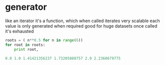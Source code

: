 # generator

like an iterator
it's a function, which when called iterates
very scalable
each value is only generated when required
good for huge datasets
once called it's exhausted

```python
roots = ( n**0.5 for n in range(6))
for root in roots:
    print root,

0.0 1.0 1.41421356237 1.73205080757 2.0 2.2360679775

```